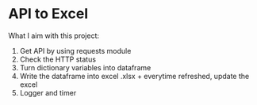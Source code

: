 # API to Excel

What I aim with this project:
1. Get API by using requests module
2. Check the HTTP status
3. Turn dictionary variables into dataframe
4. Write the dataframe into excel .xlsx + everytime refreshed, update the excel 
5. Logger and timer

